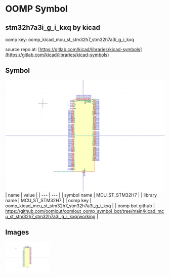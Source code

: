 # OOMP Symbol  
## stm32h7a3i_g_i_kxq  by kicad  
  
oomp key: oomp_kicad_mcu_st_stm32h7_stm32h7a3i_g_i_kxq  
  
source repo at: [https://gitlab.com/kicad/libraries/kicad-symbols](https://gitlab.com/kicad/libraries/kicad-symbols)  
## Symbol  
  
[![working.png](working_600.png)](working.png)  
| name | value | 
| --- | --- | 
| symbol name | MCU_ST_STM32H7 | 
| library name | MCU_ST_STM32H7 | 
| oomp key | oomp_kicad_mcu_st_stm32h7_stm32h7a3i_g_i_kxq | 
| oomp bot github | https://github.com/oomlout/oomlout_oomp_symbol_bot/tree/main/kicad_mcu_st_stm32h7_stm32h7a3i_g_i_kxq/working | 
## Images  
  
[![working.png](working_140.png)](working.png)  
